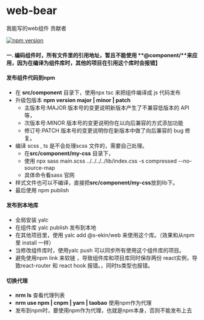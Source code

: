 # web-bear

我能写的web组件
贡献者

[![npm version](https://img.shields.io/npm/v/@s-ekin/web.svg)](https://www.npmjs.com/package/@s-ekin/web)

#### 一. 编码组件时，所有文件里的引用地址，暂且不能使用 **@component/**来应用，因为在编译为组件库时，其他的项目在引用这个库时会报错】
#### 发布组件代码到npm
   - 在 **src/component** 目录下，使用npx tsc 来把组件编译成 js 代码发布
   - 升级包版本 **npm version major | minor | patch**
      - 主版本号:MAJOR 版本号的变更说明新版本产生了不兼容低版本的 API 等，
      - 次版本号:MINOR 版本号的变更说明你在以向后兼容的方式添加功能
      - 修订号:PATCH 版本号的变更说明你在新版本中做了向后兼容的 bug 修复。
   - 编译 scss , ts 是不会处理scss 文件的，需要自己处理。
      - 在**src/component/my-css** 目录下，
      - 使用 npx sass main.scss ../../../../lib/index.css -s compressed --no-source-map 
      - 具体命令看sass 官网
   - 样式文件也可以不编译，直接把**src/component/my-css**放到lib下。
   - 最后使用 npm publish
#### 发布到本地库
   - 全局安装 yalc
   - 在组件库 yalc publish 发布到本地
   - 在其他项目里，使用 yalc add @s-ekin/web 来使用这个库。（效果和从npm 里 install 一样）
   - 当修改组件库时，使用yalc push 可以同步所有使用这个组件库的项目。
   - 避免使用npm link 来软链 ，导致组件库和项目库同时保存两份 react实例，导致react-router 和 react hook 报错。，同时ts类型也报错。 
#### 切换代理
   - **nrm ls** 查看代理列表
   - **nrm use npm | cnpm | yarn | taobao** 使用npm作为代理
   - 发布到npm时，要使用npm作为代理，也就是npm本身，否则不能发布上去